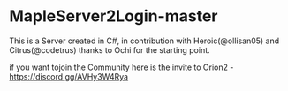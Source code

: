 # MapleServer2Login-master
This is a Server created in C#, in contribution with Heroic(@ollisan05) and Citrus(@codetrus) thanks to Ochi for the starting point.

if you want tojoin the Community here is the invite to Orion2 - https://discord.gg/AVHy3W4Rya
